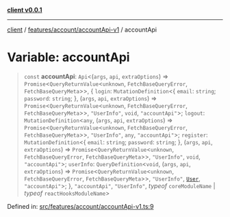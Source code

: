[**client v0.0.1**](../../../../README.md)

***

[client](../../../../README.md) / [features/account/accountApi-v1](../README.md) / accountApi

# Variable: accountApi

> `const` **accountApi**: `Api`\<(`args`, `api`, `extraOptions`) => `Promise`\<`QueryReturnValue`\<`unknown`, `FetchBaseQueryError`, `FetchBaseQueryMeta`\>\>, \{ `login`: `MutationDefinition`\<\{ `email`: `string`; `password`: `string`; \}, (`args`, `api`, `extraOptions`) => `Promise`\<`QueryReturnValue`\<`unknown`, `FetchBaseQueryError`, `FetchBaseQueryMeta`\>\>, `"UserInfo"`, `void`, `"accountApi"`\>; `logout`: `MutationDefinition`\<`any`, (`args`, `api`, `extraOptions`) => `Promise`\<`QueryReturnValue`\<`unknown`, `FetchBaseQueryError`, `FetchBaseQueryMeta`\>\>, `"UserInfo"`, `any`, `"accountApi"`\>; `register`: `MutationDefinition`\<\{ `email`: `string`; `password`: `string`; \}, (`args`, `api`, `extraOptions`) => `Promise`\<`QueryReturnValue`\<`unknown`, `FetchBaseQueryError`, `FetchBaseQueryMeta`\>\>, `"UserInfo"`, `void`, `"accountApi"`\>; `userInfo`: `QueryDefinition`\<`void`, (`args`, `api`, `extraOptions`) => `Promise`\<`QueryReturnValue`\<`unknown`, `FetchBaseQueryError`, `FetchBaseQueryMeta`\>\>, `"UserInfo"`, [`User`](../../../../app/models/user/type-aliases/User.md), `"accountApi"`\>; \}, `"accountApi"`, `"UserInfo"`, *typeof* `coreModuleName` \| *typeof* `reactHooksModuleName`\>

Defined in: [src/features/account/accountApi-v1.ts:9](https://github.com/petelc/WMS/blob/0ba5e61a5ede3de744df1a5839724fa19a2a534f/client/src/features/account/accountApi-v1.ts#L9)
